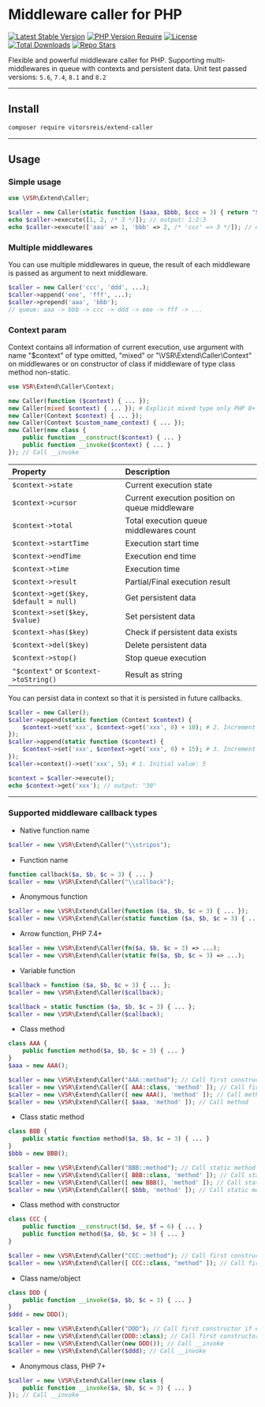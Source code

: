 # Middleware caller for PHP

[![Latest Stable Version](https://img.shields.io/packagist/v/vitorsreis/extend-caller?style=flat-square&label=stable&color=2E9DD3)](https://packagist.org/packages/vitorsreis/extend-caller)
[![PHP Version Require](https://img.shields.io/packagist/dependency-v/vitorsreis/extend-caller/php?style=flat-square&color=777BB3)](https://packagist.org/packages/vitorsreis/extend-caller)
[![License](https://img.shields.io/packagist/l/vitorsreis/extend-caller?style=flat-square&color=418677)](https://github.com/vitorsreis/extend-caller/blob/master/LICENSE)
[![Total Downloads](https://img.shields.io/packagist/dt/vitorsreis/extend-caller?style=flat-square&color=0476B7)](https://packagist.org/packages/vitorsreis/extend-caller)
[![Repo Stars](https://img.shields.io/github/stars/vitorsreis/extend-caller?style=social)](https://github.com/vitorsreis/extend-caller)

Flexible and powerful middleware caller for PHP. Supporting multi-middlewares in queue with contexts and persistent
data.
Unit test passed versions: ```5.6```, ```7.4```, ```8.1``` and ```8.2```

---

## Install

```bash
composer require vitorsreis/extend-caller
```

---

## Usage

### Simple usage

```php
use \VSR\Extend\Caller;

$caller = new Caller(static function ($aaa, $bbb, $ccc = 3) { return "$aaa:$bbb:$ccc"; });
echo $caller->execute([1, 2, /* 3 */]); // output: 1:2:3
echo $caller->execute(['aaa' => 1, 'bbb' => 2, /* 'ccc' => 3 */]); // output: 1:2:3
```

### Multiple middlewares

You can use multiple middlewares in queue, the result of each middleware is passed as argument to next middleware.

```php
$caller = new Caller('ccc', 'ddd', ...);
$caller->append('eee', 'fff', ...);
$caller->prepend('aaa', 'bbb');
// queue: aaa -> bbb -> ccc -> ddd -> eee -> fff -> ...
```

### Context param

Context contains all information of current execution, use argument with name "$context" of type omitted, "mixed" or "\VSR\Extend\Caller\Context" on middlewares or on constructor of class if middleware of type class method non-static.

```php
use VSR\Extend\Caller\Context;

new Caller(function ($context) { ... });
new Caller(mixed $context) { ... }); # Explicit mixed type only PHP 8+
new Caller(Context $context) { ... });
new Caller(Context $custom_name_context) { ... });
new Caller(new class {
    public function __construct($context) { ... }
    public function __invoke($context) { ... }
}); // Call __invoke
```

| Property                                       | Description                                    |
|:-----------------------------------------------|:-----------------------------------------------|
| ```$context->state```                          | Current execution state                        |
| ```$context->cursor```                         | Current execution position on queue middleware |
| ```$context->total```                          | Total execution queue middlewares count        |
| ```$context->startTime```                      | Execution start time                           |
| ```$context->endTime```                        | Execution end time                             |
| ```$context->time```                           | Execution time                                 |
| ```$context->result```                         | Partial/Final execution result                 |
| ```$context->get($key, $default = null)```     | Get persistent data                            |
| ```$context->set($key, $value)```              | Set persistent data                            |
| ```$context->has($key)```                      | Check if persistent data exists                |
| ```$context->del($key)```                      | Delete persistent data                         |
| ```$context->stop()```                         | Stop queue execution                           |
| ```"$context"``` or ```$context->toString()``` | Result as string                               |

You can persist data in context so that it is persisted in future callbacks.

```php
$caller = new Caller();
$caller->append(static function (Context $context) {
    $context->set('xxx', $context->get('xxx', 0) + 10); # 2. Increment value: 5 + 10 = 15
});
$caller->append(static function ($context) {
    $context->set('xxx', $context->get('xxx', 0) + 15); # 3. Increment value: 15 + 15 = 30
});
$caller->context()->set('xxx', 5); # 1. Initial value: 5

$context = $caller->execute();
echo $context->get('xxx'); // output: "30"
```

---

### Supported middleware callback types

- Native function name

```php
$caller = new \VSR\Extend\Caller("\\stripos");
```

- Function name

```php
function callback($a, $b, $c = 3) { ... }
$caller = new \VSR\Extend\Caller("\\callback");
```

- Anonymous function

```php
$caller = new \VSR\Extend\Caller(function ($a, $b, $c = 3) { ... });
$caller = new \VSR\Extend\Caller(static function ($a, $b, $c = 3) { ... });
```

- Arrow function, PHP 7.4+

```php
$caller = new \VSR\Extend\Caller(fn($a, $b, $c = 3) => ...);
$caller = new \VSR\Extend\Caller(static fn($a, $b, $c = 3) => ...);
```

- Variable function

```php
$callback = function ($a, $b, $c = 3) { ... };
$caller = new \VSR\Extend\Caller($callback);

$callback = static function ($a, $b, $c = 3) { ... };
$caller = new \VSR\Extend\Caller($callback);
```

- Class method

```php
class AAA {
    public function method($a, $b, $c = 3) { ... }
}
$aaa = new AAA();

$caller = new \VSR\Extend\Caller("AAA::method"); // Call first constructor if exists and then method
$caller = new \VSR\Extend\Caller([ AAA::class, 'method' ]); // Call first constructor if exists and then method
$caller = new \VSR\Extend\Caller([ new AAA(), 'method' ]); // Call method
$caller = new \VSR\Extend\Caller([ $aaa, 'method' ]); // Call method
```

- Class static method

```php
class BBB {
    public static function method($a, $b, $c = 3) { ... }
}
$bbb = new BBB();

$caller = new \VSR\Extend\Caller("BBB::method"); // Call static method
$caller = new \VSR\Extend\Caller([ BBB::class, 'method' ]); // Call static method
$caller = new \VSR\Extend\Caller([ new BBB(), 'method' ]); // Call static method
$caller = new \VSR\Extend\Caller([ $bbb, 'method' ]); // Call static method
```

- Class method with constructor

```php
class CCC {
    public function __construct($d, $e, $f = 6) { ... }
    public function method($a, $b, $c = 3) { ... }
}

$caller = new \VSR\Extend\Caller("CCC::method"); // Call first constructor and then method
$caller = new \VSR\Extend\Caller([ CCC::class, "method" ]); // Call first constructor and then method
```

- Class name/object

```php
class DDD {
    public function __invoke($a, $b, $c = 3) { ... }
}
$ddd = new DDD();

$caller = new \VSR\Extend\Caller("DDD"); // Call first constructor if exists and then __invoke
$caller = new \VSR\Extend\Caller(DDD::class); // Call first constructor if exists and then __invoke
$caller = new \VSR\Extend\Caller(new DDD()); // Call __invoke
$caller = new \VSR\Extend\Caller($ddd); // Call __invoke
```

- Anonymous class, PHP 7+

```php
$caller = new \VSR\Extend\Caller(new class {
    public function __invoke($a, $b, $c = 3) { ... }
}); // Call __invoke
```
